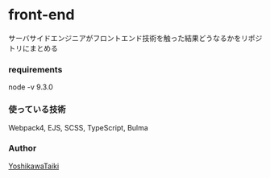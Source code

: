 front-end
===

サーバサイドエンジニアがフロントエンド技術を触った結果どうなるかをリポジトリにまとめる

### requirements
node -v 9.3.0

### 使っている技術
Webpack4, EJS, SCSS, TypeScript, Bulma

### Author

[YoshikawaTaiki](https://github.com/YoshikawaTaiki)